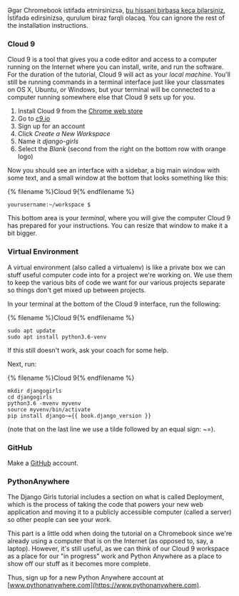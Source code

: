 Əgər Chromebook istifadə etmirsinizsə, [bu hissəni birbaşa keçə bilərsiniz.](http://tutorial.djangogirls.org/en/installation/#install-python) İstifadə edirsinizsə, qurulum biraz fərqli olacaq. You can ignore the rest of the installation instructions.

### Cloud 9

Cloud 9 is a tool that gives you a code editor and access to a computer running on the Internet where you can install, write, and run the software. For the duration of the tutorial, Cloud 9 will act as your *local machine*. You'll still be running commands in a terminal interface just like your classmates on OS X, Ubuntu, or Windows, but your terminal will be connected to a computer running somewhere else that Cloud 9 sets up for you.

1. Install Cloud 9 from the [Chrome web store](https://chrome.google.com/webstore/detail/cloud9/nbdmccoknlfggadpfkmcpnamfnbkmkcp)
2. Go to [c9.io](https://c9.io)
3. Sign up for an account
4. Click *Create a New Workspace*
5. Name it *django-girls*
6. Select the *Blank* (second from the right on the bottom row with orange logo)

Now you should see an interface with a sidebar, a big main window with some text, and a small window at the bottom that looks something like this:

{% filename %}Cloud 9{% endfilename %}

    yourusername:~/workspace $
    

This bottom area is your *terminal*, where you will give the computer Cloud 9 has prepared for your instructions. You can resize that window to make it a bit bigger.

### Virtual Environment

A virtual environment (also called a virtualenv) is like a private box we can stuff useful computer code into for a project we're working on. We use them to keep the various bits of code we want for our various projects separate so things don't get mixed up between projects.

In your terminal at the bottom of the Cloud 9 interface, run the following:

{% filename %}Cloud 9{% endfilename %}

    sudo apt update
    sudo apt install python3.6-venv
    

If this still doesn't work, ask your coach for some help.

Next, run:

{% filename %}Cloud 9{% endfilename %}

    mkdir djangogirls
    cd djangogirls
    python3.6 -mvenv myvenv
    source myvenv/bin/activate
    pip install django~={{ book.django_version }}
    

(note that on the last line we use a tilde followed by an equal sign: ~=).

### GitHub

Make a [GitHub](https://github.com) account.

### PythonAnywhere

The Django Girls tutorial includes a section on what is called Deployment, which is the process of taking the code that powers your new web application and moving it to a publicly accessible computer (called a server) so other people can see your work.

This part is a little odd when doing the tutorial on a Chromebook since we're already using a computer that is on the Internet (as opposed to, say, a laptop). However, it's still useful, as we can think of our Cloud 9 workspace as a place for our "in progress" work and Python Anywhere as a place to show off our stuff as it becomes more complete.

Thus, sign up for a new Python Anywhere account at [www.pythonanywhere.com](https://www.pythonanywhere.com).